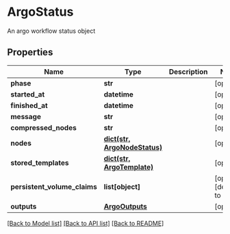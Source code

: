 # ArgoStatus

An argo workflow status object
## Properties
Name | Type | Description | Notes
------------ | ------------- | ------------- | -------------
**phase** | **str** |  | [optional] 
**started_at** | **datetime** |  | [optional] 
**finished_at** | **datetime** |  | [optional] 
**message** | **str** |  | [optional] 
**compressed_nodes** | **str** |  | [optional] 
**nodes** | [**dict(str, ArgoNodeStatus)**](ArgoNodeStatus.md) |  | [optional] 
**stored_templates** | [**dict(str, ArgoTemplate)**](ArgoTemplate.md) |  | [optional] 
**persistent_volume_claims** | **list[object]** |  | [optional] [default to []]
**outputs** | [**ArgoOutputs**](ArgoOutputs.md) |  | [optional] 

[[Back to Model list]](../README.md#documentation-for-models) [[Back to API list]](../README.md#documentation-for-api-endpoints) [[Back to README]](../README.md)


